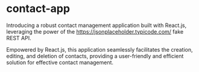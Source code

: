 # contact-app
Introducing a robust contact management application built with React.js, leveraging the power of the https://jsonplaceholder.typicode.com/ fake REST API.

Empowered by React.js, this application seamlessly facilitates the creation, editing, and deletion of contacts, providing a user-friendly and efficient solution for effective contact management.
